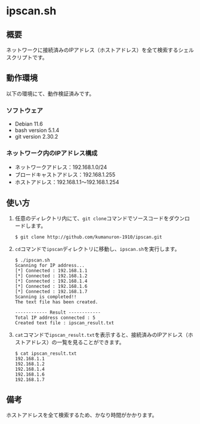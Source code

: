 # ipscan.sh

## 概要

ネットワークに接続済みのIPアドレス（ホストアドレス）を全て検索するシェルスクリプトです。

## 動作環境

以下の環境にて、動作検証済みです。

### ソフトウェア

- Debian 11.6
- bash version 5.1.4
- git version 2.30.2

### ネットワーク内のIPアドレス構成

- ネットワークアドレス：192.168.1.0/24
- ブロードキャストアドレス：192.168.1.255
- ホストアドレス：192.168.1.1～192.168.1.254

## 使い方

1. 任意のディレクトリ内にて、`git clone`コマンドでソースコードをダウンロードします。

    ```none
    $ git clone http://github.com/kumanuron-1910/ipscan.git
    ```

2. `cd`コマンドで`ipscan`ディレクトリに移動し、`ipscan.sh`を実行します。

    ```none
    $ ./ipscan.sh
    Scanning for IP address...
    [*] Connected : 192.168.1.1
    [*] Connected : 192.168.1.2
    [*] Connected : 192.168.1.4
    [*] Connected : 192.168.1.6
    [*] Connected : 192.168.1.7
    Scanning is completed!!
    The text file has been created.

    ------------ Result ------------
    Total IP address connected : 5
    Created text file : ipscan_result.txt
    ```

3. `cat`コマンドで`ipscan_result.txt`を表示すると、接続済みのIPアドレス（ホストアドレス）の一覧を見ることができます。

    ```none
    $ cat ipscan_result.txt
    192.168.1.1
    192.168.1.2
    192.168.1.4
    192.168.1.6
    192.168.1.7
    ```

## 備考

ホストアドレスを全て検索するため、かなり時間がかかります。
